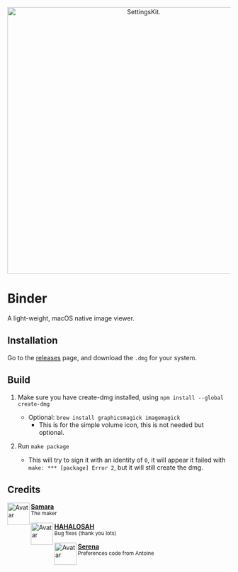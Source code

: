 <p align="center">
    <picture>
        <source media="(prefers-color-scheme: dark)" srcset="Images/dark.png">
        <source media="(prefers-color-scheme: light)" srcset="Images/light.png">
        <img alt="SettingsKit." src="Images/light.png" width="600">
    </picture>
</p>

# Binder

A light-weight, macOS native image viewer.

## Installation
Go to the [releases](https://github.com/ssalggnikool/Binder/releases) page, and download the `.dmg` for your system.

## Build

1. Make sure you have create-dmg installed, using `npm install --global create-dmg`
    - Optional: `brew install graphicsmagick imagemagick`
      - This is for the simple volume icon, this is not needed but optional.

2. Run `make package`
    - This will try to sign it with an identity of `0`, it will appear it failed with `make: *** [package] Error 2`, but it will still create the dmg.
    
## Credits

<p align="left">
    <img align="left" height="50px" width="50px" src="https://images.weserv.nl/?url=https://github.com/ssalggnikool.png&amp;fit=cover&amp;mask=circle&amp;maxage=7d" alt="Avatar">
    <b><a href="https://github.com/ssalggnikool">Samara</a></b>
    <br>
    <sub>The maker</sub>
</p>

<p align="left">
    <img align="left" height="50px" width="50px" src="https://images.weserv.nl/?url=https://github.com/HAHALOSAH.png&amp;fit=cover&amp;mask=circle&amp;maxage=7d" alt="Avatar">
    <b><a href="https://github.com/HAHALOSAH">HAHALOSAH</a></b>
    <br>
    <sub>Bug fixes (thank you lots)</sub>
</p>

<p align="left">
    <img align="left" height="50px" width="50px" src="https://images.weserv.nl/?url=https://github.com/NSAntoine.png&amp;fit=cover&amp;mask=circle&amp;maxage=7d" alt="Avatar">
    <b><a href="https://github.com/NSAntoine">Serena</a></b>
    <br>
    <sub>Preferences code from Antoine</sub>
</p>